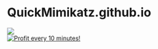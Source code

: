 # QuickMimikatz.github.io


<img src="https://raw.githubusercontent.com/JonnyBanana/QuickMimikatz.github.io/master/img/ck.jpg">



</BR>

<a href="https://golden-farm.biz/?r=1673249" target="_blank">
<img src="https://golden-farm.biz/images/promo/en/728x90.gif"
alt="Profit every 10 minutes!"></a>


